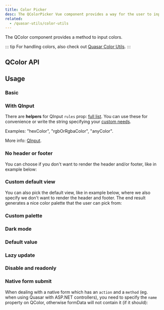 ```yaml
---
title: Color Picker
desc: The QColorPicker Vue component provides a way for the user to input colors.
related:
  - /quasar-utils/color-utils
---
```


The QColor component provides a method to input colors.

::: tip
For handling colors, also check out [Quasar Color Utils](/quasar-utils/color-utils).
:::

## QColor API
<doc-api file="QColor" />

## Usage

### Basic

<doc-example title="Basic" file="QColor/Basic" />

### With QInput

<doc-example title="Input" file="QColor/Input" />

There are **helpers** for QInput `rules` prop: [full list](https://github.com/pdanpdan/quasar/blob/dev-pdan/ui/src/utils/patterns.js). You can use these for convenience or write the string specifying your [custom needs](/vue-components/input#Internal-validation).

Examples: "hexColor", "rgbOrRgbaColor", "anyColor".

More info: [QInput](/vue-components/input).

### No header or footer

You can choose if you don't want to render the header and/or footer, like in example below:

<doc-example title="No header/footer" file="QColor/NoHeaderFooter" />

### Custom default view

You can also pick the default view, like in example below, where we also specify we don't want to render the header and footer. The end result generates a nice color palette that the user can pick from:

<doc-example title="Custom default view" file="QColor/CustomDefaultView" />

### Custom palette

<doc-example title="Custom palette" file="QColor/CustomPalette" />

### Dark mode

<doc-example title="Dark version" file="QColor/Dark" />

### Default value

<doc-example title="Default value" file="QColor/DefaultValue" />

### Lazy update

<doc-example title="Lazy model" file="QColor/LazyModel" />

### Disable and readonly

<doc-example title="Disable and readonly" file="QColor/DisableReadonly" />

### Native form submit <q-badge align="top" color="brand-primary" label="v1.9+" />

When dealing with a native form which has an `action` and a `method` (eg. when using Quasar with ASP.NET controllers), you need to specify the `name` property on QColor, otherwise formData will not contain it (if it should):

<doc-example title="Native form" file="QColor/NativeForm" />
